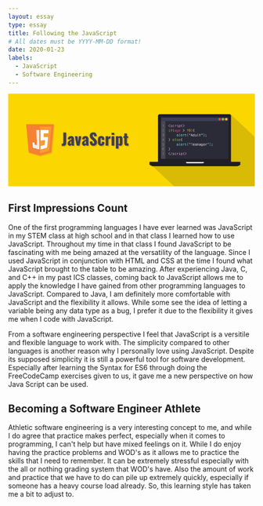 ```yaml
---
layout: essay
type: essay
title: Following the JavaScript
# All dates must be YYYY-MM-DD format!
date: 2020-01-23
labels:
  - JavaScript
  - Software Engineering
---
```


<img class="ui image" src="../images/javascript.png">

## First Impressions Count

One of the first programming languages I have ever learned was JavaScript in my STEM class at high school and in that class I learned how to use JavaScript. Throughout my time in that class I found JavaScript to be fascinating with me being amazed at the versatility of the language. Since I used JavaScript in conjunction with HTML and CSS at the time I found what JavaScript brought to the table to be amazing. After experiencing Java, C, and C++ in my past ICS classes, coming back to JavaScript allows me to apply the knowledge I have gained from other programming languages to JavaScript. Compared to Java, I am definitely more comfortable with JavaScript and the flexibility it allows. While some see the idea of letting a variable being any data type as a bug, I prefer it due to the flexibility it gives me when I code with JavaScript. 

From a software engineering perspective I feel that JavaScript is a versitile and flexible language to work with. The simplicity compared to other languages is another reason why I personally love using JavaScript. Despite its supposed simplicity it is still a powerful tool for software development. Especially after learning the Syntax for ES6 through doing the FreeCodeCamp exercises given to us, it gave me a new perspective on how Java Script can be used.

## Becoming a Software Engineer Athlete

Athletic software engineering is a very interesting concept to me, and while I do agree that practice makes perfect, especially when it comes to programming, I can't help but have mixed feelings on it. While I do enjoy having the practice problems and WOD's as it allows me to practice the skills that I need to remember. It can be extremely stressful especially with the all or nothing grading system that WOD's have. Also the amount of work and practice that we have to do can pile up extremely quickly, especially if someone has a heavy course load already. So, this learning style has taken me a bit to adjust to.


